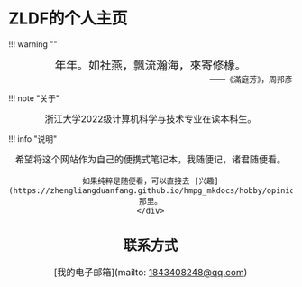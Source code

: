 # ZLDF的个人主页

!!! warning ""
    <div style="text-align: center; font-size:20px"  markdown="1">
    年年。如社燕，飄流瀚海，來寄修椽。
    </div><div style="text-align: right; font-size:14px"  markdown="1">
    ——《滿庭芳》，周邦彥
    </div>

!!! note "关于"
    <div style="text-align: center; font-size:16px"  markdown="1">
    浙江大学2022级计算机科学与技术专业在读本科生。
    </div>

!!! info "说明"
    <div style="text-align: center; font-size:16px"  markdown="1">
    希望将这个网站作为自己的便携式笔记本，我随便记，诸君随便看。
    
    如果纯粹是随便看，可以直接去 [兴趣](https://zhengliangduanfang.github.io/hmpg_mkdocs/hobby/opinion/) 那里。
    </div>

## 联系方式

[我的电子邮箱](mailto: 1843408248@qq.com)